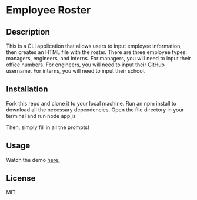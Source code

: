 # Employee Roster

## Description

This is a CLI application that allows users to input employee information, then creates an HTML file with the roster. There are three employee types: managers, engineers, and interns. For managers, you will need to input their office numbers. For engineers, you will need to input their GitHub username. For interns, you will need to input their school.

## Installation

Fork this repo and clone it to your local machine. Run an npm install to download all the necessary dependencies. Open the file directory in your terminal and run node app.js

Then, simply fill in all the prompts!

## Usage

Watch the demo [here.](https://gifs.com/gif/employee-roster-demo-q7qNVy)

## License

MIT
